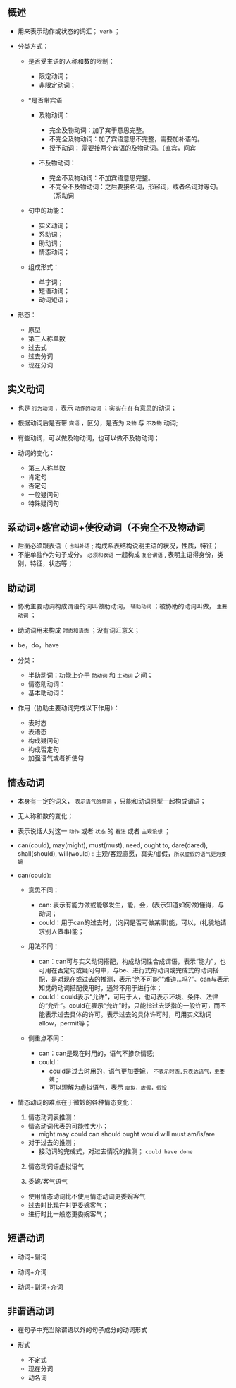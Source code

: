 ## 概述

* 用来表示动作或状态的词汇； `verb` ；

* 分类方式：
  + 是否受主语的人称和数的限制：
    - 限定动词；
    - 非限定动词；

  + *是否带宾语
    - 及物动词：
      - 完全及物动词：加了宾于意思完整。
      - 不完全及物动词：加了宾语意思不完整，需要加补语的。
      - 授予动词： 需要接两个宾语的及物动词。（直宾，间宾

    - 不及物动词：
      - 完全不及物动词：不加宾语意思完整。
      - 不完全不及物动词：之后要接名词，形容词，或者名词对等句。（系动词

  + 句中的功能：
    - 实义动词；
    - 系动词；
    - 助动词；
    - 情态动词；

  + 组成形式：
    - 单字词；
    - 短语动词；
    - 动词短语；

* 形态：
  + 原型
  + 第三人称单数
  + 过去式
  + 过去分词
  + 现在分词

## 实义动词

* 也是 `行为动词` ，表示 `动作的动词` ；实实在在有意思的动词；
* 根据动词后是否带 `宾语` ，区分，是否为 `及物` 与 `不及物` 动词; 
* 有些动词，可以做及物动词，也可以做不及物动词；

* 动词的变化：
  + 第三人称单数
  + 肯定句
  + 否定句
  + 一般疑问句
  + 特殊疑问句

## 系动词+感官动词+使役动词（不完全不及物动词

* 后面必须跟表语（ `也叫补语` ; 构成系表结构说明主语的状况，性质，特征；
* 不能单独作为句子成分， `必须和表语` 一起构成 `复合谓语` , 表明主语得身份，类别，特征，状态等；

## 助动词

* 协助主要动词构成谓语的词叫做助动词， `辅助动词` ；被协助的动词叫做， `主要动词` ；
* 助动词用来构成 `时态和语态` ；没有词汇意义；
* be，do，have

* 分类：
  + 半助动词：功能上介于 `助动词` 和 `主动词` 之间；
  + 情态助动词：
  + 基本助动词：

* 作用（协助主要动词完成以下作用）：
  + 表时态
  + 表语态
  + 构成疑问句
  + 构成否定句
  + 加强语气或者祈使句

## 情态动词

* 本身有一定的词义， `表示语气的单词` ，只能和动词原型一起构成谓语；
* 无人称和数的变化；
* 表示说话人对这一 `动作` 或者 `状态` 的 `看法` 或者 `主观设想` ；
* can(could), may(might), must(must), need, ought to, dare(dared), shall(should), will(would) :  主观/客观意愿，真实/虚假，`所以虚假的语气更为委婉`
* can(could):

  + 意思不同：
    - can: 表示有能力做或能够发生，能，会，(表示知道如何做)懂得，与动词；
    - could：用于can的过去时，(询问是否可做某事)能，可以，(礼貌地请求别人做事)能；

  + 用法不同：
    - can：can可与实义动词搭配，构成动词性合成谓语，表示“能力”，也可用在否定句或疑问句中，与be、进行式的动词或完成式的动词搭配，是对现在或过去的推测，表示“绝不可能”“难道…吗?”。can与表示知觉的动词搭配使用时，通常不用于进行体；
    - could：could表示“允许”，可用于人，也可表示环境、条件、法律的“允许”。could在表示“允许”时，只能指过去泛指的一般许可，而不能表示过去具体的许可。表示过去的具体许可时，可用实义动词allow，permit等；

  + 侧重点不同：
    - can：can是现在时用的，语气不掺杂情感;
    - could：
      - could是过去时用的，语气更加委婉， `不表示时态,只表达语气，更委婉` ;
      - 可以理解为虚拟语气，表示 `虚拟，虚假，假设`

* 情态动词的难点在于微妙的各种情态变化：
  1. 情态动词表推测：
    - 情态动词代表的可能性大小；
      - might may could can should ought would will must am/is/are
    - 对于过去的推测；
      - 接动词的完成式，对过去情况的推测； `could have done`

  

  2. 情态动词语虚拟语气

  

  3. 委婉/客气语气
    - 使用情态动词比不使用情态动词更委婉客气
    - 过去时比现在时更委婉客气；
    - 进行时比一般态更委婉客气；

## 短语动词

* 动词+副词

* 动词+介词

* 动词+副词+介词

## 非谓语动词 

* 在句子中充当除谓语以外的句子成分的动词形式

* 形式
  + 不定式
  + 现在分词
  + 动名词
